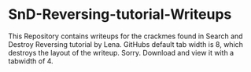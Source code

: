 # SnD-Reversing-tutorial-Writeups
This Repository contains writeups for the crackmes found in Search and Destroy Reversing tutorial by Lena.
GitHubs default tab width is 8, which destroys the layout of the writeup. Sorry. Download and view it with a tabwidth of 4.
